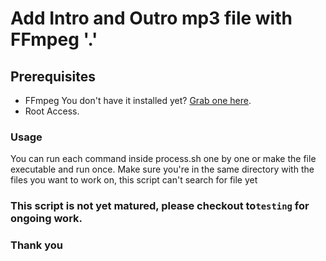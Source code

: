 # Add Intro and Outro mp3 file with FFmpeg '.'


## Prerequisites

* FFmpeg You don't have it installed yet? [Grab one here](https://www.ffmpeg.org/download.html).
* Root Access.

### Usage

You can run each command inside process.sh  one by one or make the file executable and run once.
Make sure you're in the same directory with the files you want to work on, this script can't search for file yet

### This script is not yet matured, please checkout to`testing` for ongoing work.
### Thank you
